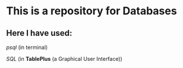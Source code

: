 # This is a repository for Databases

## Here I have used:

_psql_ (in terminal)

_SQL_ (in **TablePlus** (a Graphical User Interface))
